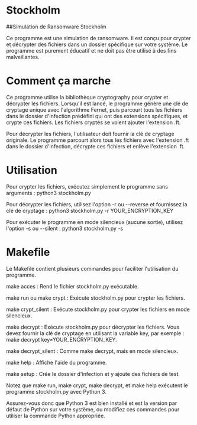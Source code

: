 # Stockholm

##Simulation de Ransomware Stockholm

Ce programme est une simulation de ransomware. Il est conçu pour crypter et décrypter des fichiers dans un dossier spécifique sur votre système. Le programme est purement éducatif et ne doit pas être utilisé à des fins malveillantes.

# Comment ça marche

Ce programme utilise la bibliothèque cryptography pour crypter et décrypter les fichiers. Lorsqu'il est lancé, le programme génère une clé de cryptage unique avec l'algorithme Fernet, puis parcourt tous les fichiers dans le dossier d'infection prédéfini qui ont des extensions spécifiques, et crypte ces fichiers. Les fichiers cryptés se voient ajouter l'extension .ft.

Pour décrypter les fichiers, l'utilisateur doit fournir la clé de cryptage originale. Le programme parcourt alors tous les fichiers avec l'extension .ft dans le dossier d'infection, décrypte ces fichiers et enlève l'extension .ft.

# Utilisation

Pour crypter les fichiers, exécutez simplement le programme sans arguments :
python3 stockholm.py

Pour décrypter les fichiers, utilisez l'option -r ou --reverse et fournissez la clé de cryptage :
python3 stockholm.py -r YOUR_ENCRYPTION_KEY

Pour exécuter le programme en mode silencieux (aucune sortie), utilisez l'option -s ou --silent :
python3 stockholm.py -s

# Makefile

Le Makefile contient plusieurs commandes pour faciliter l'utilisation du programme.

make acces : Rend le fichier stockholm.py exécutable.

make run ou make crypt : Exécute stockholm.py pour crypter les fichiers.

make crypt_silent : Exécute stockholm.py pour crypter les fichiers en mode silencieux.

make decrypt : Exécute stockholm.py pour décrypter les fichiers. Vous devez fournir la clé de cryptage en utilisant la variable key, par exemple : make decrypt key=YOUR_ENCRYPTION_KEY.

make decrypt_silent : Comme make decrypt, mais en mode silencieux.

make help : Affiche l'aide du programme.

make setup : Crée le dossier d'infection et y ajoute des fichiers de test.

Notez que make run, make crypt, make decrypt, et make help exécutent le programme stockholm.py avec Python 3. 

Assurez-vous donc que Python 3 est bien installé et est la version par défaut de Python sur votre système, ou modifiez ces commandes pour utiliser la commande Python appropriée.
